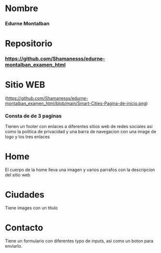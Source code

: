 # Nombre
### Edurne Montalban

# Repositorio
### https://github.com/Shamanesss/edurne-montalban_examen_html

# Sitio WEB
(https://github.com/Shamanesss/edurne-montalban_examen_html/blob/main/Smart-Cities-Pagina-de-inicio.png)
### Consta de de 3 paginas 

Tienen un footer con enlaces a diferentes sitios web de redes sociales asi como la politica de privacidad
y una barra de navegacion con una image de logo y los tres enlaces

# Home
El cuerpo de la home lleva una imagen y varios parrafos con la descripcion del sitio web

# Ciudades 
Tiene images con un titulo

# Contacto
Tiene un formulario con diferentes typo de inputs, asi como un boton para enviarlo.
